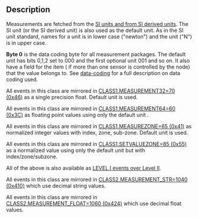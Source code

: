 ## Description

Measurements are fetched from the [SI units and from SI derived units](https://en.wikipedia.org/wiki/International_System_of_Units). The SI unit (or the SI derived unit) is also used as the default unit. As in the SI unit standard, names for a unit is in lower case ("newton") and the unit ("N") is in upper case.

**Byte 0** is the data coding byte for all measurement packages. The default unit has bits 0,1,2 set to 000 and the first optional unit 001 and so on. It also have a field for the item ( if more than one sensor is controlled by the node) that the value belongs to. See [data-coding](./vscp_data_coding.md) for a full description on data coding used.

All events in this class are mirrored in [CLASS1.MEASUREMENT32=70 (0x46)](./class1.measurement32.md_) as a single precision float. Default unit is used.

All events in this class are mirrored in [CLASS1.MEASUREMENT64=60 (0x3C)](./class1.measurement64.md) as floating point values using only the default unit .

All events in this class are mirrored in [CLASS1.MEASUREZONE=65 (0x41)](./class1.measurezone.md) as normalized integer values with index, zone, sub-zone. Default unit is used.

All events in this class are mirrored in [CLASS1.SETVALUEZONE=85 (0x55)](./class1.setvaluezone.md) as a normalized value using only the default unit but with index/zone/subzone.

All of the above is also available as [LEVEL I events over Level II](./class2.protocol1.md).

All events in this class are mirrored in 
[CLASS2.MEASUREMENT_STR=1040 (0x410)](./class2.measurement_str.md) which use decimal string values.

All events in this class are mirrored in 
[CLASS2.MEASUREMENT_FLOAT=1060 (0x424)](./class2.measurement_float.md) which use decimal float values.

